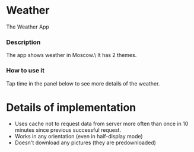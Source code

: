 # Weather
The Weather App

### Description

The app shows weather in Moscow.\\
It has 2 themes.

### How to use it

Tap time in the panel below to see more details of the weather.

# Details of implementation
* Uses cache not to request data from server more often than once in 10 minutes since previous successful request.
* Works in any orientation (even in half-display mode)
* Doesn't download any pictures (they are predownloaded)
